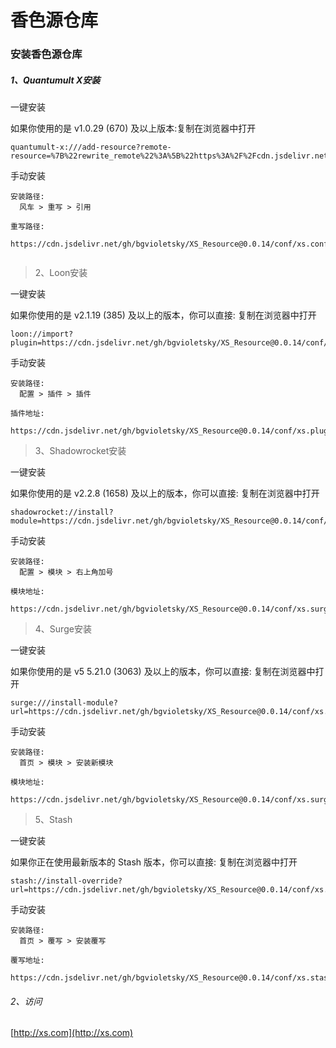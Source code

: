 # 香色源仓库

### 安装香色源仓库

##### 1、Quantumult X安装

一键安装

如果你使用的是 v1.0.29 (670) 及以上版本:复制在浏览器中打开
```
quantumult-x:///add-resource?remote-resource=%7B%22rewrite_remote%22%3A%5B%22https%3A%2F%2Fcdn.jsdelivr.net%2Fgh%2Fbgvioletsky%2FXS_Resource%400.0.14%2Fconf%2Fxs.conf%2Ctag%3Dxs%22%5D%7D
```

手动安装

```
安装路径: 
 ​ 风车 > 重写 > 引用

重写路径: 
  https://cdn.jsdelivr.net/gh/bgvioletsky/XS_Resource@0.0.14/conf/xs.conf
  
```
>2、Loon安装

一键安装

如果你使用的是 v2.1.19 (385) 及以上的版本，你可以直接: 复制在浏览器中打开

```
loon://import?plugin=https://cdn.jsdelivr.net/gh/bgvioletsky/XS_Resource@0.0.14/conf/xs.plugin
```

手动安装
```
安装路径: 
 ​ 配置 > 插件 > 插件
 
插件地址: 

https://cdn.jsdelivr.net/gh/bgvioletsky/XS_Resource@0.0.14/conf/xs.plugin
```
>3、Shadowrocket安装

一键安装

如果你使用的是 v2.2.8 (1658) 及以上的版本，你可以直接: 复制在浏览器中打开
```
shadowrocket://install?module=https://cdn.jsdelivr.net/gh/bgvioletsky/XS_Resource@0.0.14/conf/xs.surge.sgmodule
```

手动安装

```
安装路径: 
 ​ 配置 > 模块 > 右上角加号

模块地址: 
  https://cdn.jsdelivr.net/gh/bgvioletsky/XS_Resource@0.0.14/conf/xs.surge.sgmodule

```
>4、Surge安装

一键安装

如果你使用的是 v5 5.21.0 (3063) 及以上的版本，你可以直接: 复制在浏览器中打开
```
surge:///install-module?url=https://cdn.jsdelivr.net/gh/bgvioletsky/XS_Resource@0.0.14/conf/xs.surge.sgmodule
```

手动安装

```
安装路径: 
 ​ 首页 > 模块 > 安装新模块

模块地址: 
  https://cdn.jsdelivr.net/gh/bgvioletsky/XS_Resource@0.0.14/conf/xs.surge.sgmodule
```

>5、Stash

一键安装

如果你正在使用最新版本的  Stash 版本，你可以直接: 复制在浏览器中打开
```
stash://install-override?url=https://cdn.jsdelivr.net/gh/bgvioletsky/XS_Resource@0.0.14/conf/xs.stash.stoverride
```
手动安装

```
安装路径: 
  首页 > 覆写 > 安装覆写
  
​覆写地址: 
  https://cdn.jsdelivr.net/gh/bgvioletsky/XS_Resource@0.0.14/conf/xs.stash.stoverride
```

###### 2、访问

[http://xs.com](http://xs.com)